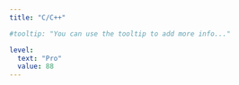 ```yaml
---
title: "C/C++"

#tooltip: "You can use the tooltip to add more info..."

level:
  text: "Pro"
  value: 88
---
```

